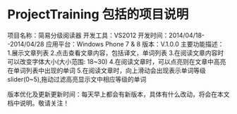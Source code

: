 ProjectTraining 包括的项目说明
================================
项目名称：简易分级阅读器
开发工具：VS2012
开发时间：2014/04/18--2014/04/28
应用平台：Windows Phone 7 & 8
版本：V.1.0.0
主要功能描述：
1.展示文章列表
2.点击查看文章内容，包括译文，单词列表
3.在阅读文章内容时可以改变字体大小(大小范围: 18~30)
4.在阅读文章时，可以点亮则在文章中高亮在单词列表中出现的单词
5.在阅读文章时，向上滑动会出现表示单词等级slider(0~5),拖动过滤高亮显示文中相应等级的单词

版本优化及更新更新时间：每天早上都会有新版本，具体有什么改动，将会在本文档中说明。敬请关注！
